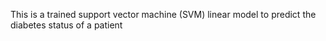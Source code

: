 This is a trained support vector machine (SVM) linear model to predict the diabetes status of a patient 
